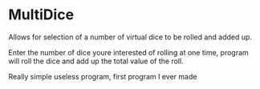 # MultiDice
Allows for selection of a number of virtual dice to be rolled and added up.

Enter the number of dice youre interested of rolling at one time, program will roll the dice and add up the total value of 
the roll.

Really simple useless program, first program I ever made
